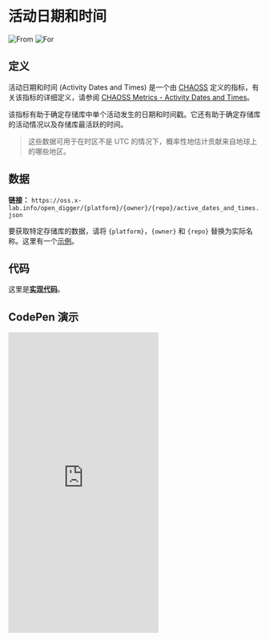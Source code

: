 # 活动日期和时间 

![From](https://img.shields.io/badge/来自-CHAOSS-blue) ![For](https://img.shields.io/badge/用于-仓库-blue)

## 定义

活动日期和时间 (Activity Dates and Times) 是一个由 [CHAOSS](https://chaoss.community) 定义的指标，有关该指标的详细定义，请参阅 [CHAOSS Metrics - Activity Dates and Times](https://chaoss.community/kb/metric-activity-dates-and-times/)。

该指标有助于确定存储库中单个活动发生的日期和时间戳。它还有助于确定存储库的活动情况以及存储库最活跃的时间。

> 这些数据可用于在时区不是 UTC 的情况下，概率性地估计贡献来自地球上的哪些地区。

## 数据

**链接：** `https://oss.x-lab.info/open_digger/{platform}/{owner}/{repo}/active_dates_and_times.json`

要获取特定存储库的数据，请将 `{platform}`，`{owner}` 和 `{repo}` 替换为实际名称。这里有一个[示例](https://oss.x-lab.info/open_digger/github/X-lab2017/open-digger/active_dates_and_times.json)。

## 代码

这里是[**实现代码**](https://github.com/X-lab2017/open-digger/blob/master/src/metrics/chaoss.ts#L960)。

## CodePen 演示

<iframe height="600" scrolling="no" title="OpenDigger - [CHAOSS]Active dates and times" src="https://codepen.io/frank-zsy/embed/jOpQdZZ?default-tab=js%2Cresult&editable=true" frameborder="no" loading="lazy" allowtransparency="true" allowfullscreen="true">
  See the Pen <a href="https://codepen.io/frank-zsy/pen/jOpQdZZ">
  OpenDigger - [CHAOSS]Active dates and times</a> by Frank Zhao (<a href="https://codepen.io/frank-zsy">@frank-zsy</a>)
  on <a href="https://codepen.io">CodePen</a>.
</iframe>
